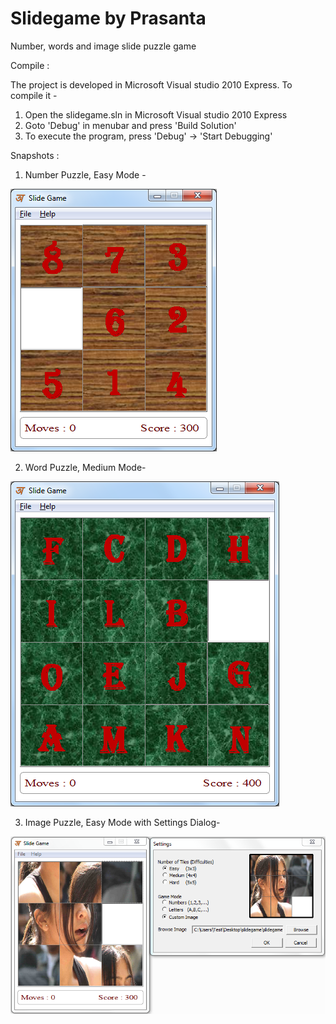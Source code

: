 # Slidegame by Prasanta
Number, words and image slide puzzle game



Compile :

The project is developed in Microsoft Visual studio 2010 Express. To compile it -
1. Open the slidegame.sln in Microsoft Visual studio 2010 Express
2. Goto 'Debug' in menubar and press 'Build Solution'
3. To execute the program, press 'Debug' -> 'Start Debugging'



Snapshots :

1. Number Puzzle, Easy Mode -

![Alt text](snapshots/number_easy.png?raw=true "Number Puzzle, Easy Mode")


2. Word Puzzle, Medium Mode-

![Alt text](snapshots/word_medium.png?raw=true "Word Puzzle, Medium Mode")


3. Image Puzzle, Easy Mode with Settings Dialog-

![Alt text](snapshots/image_settings.png?raw=true "Image Puzzle, Easy Mode with Settings Dialog")


